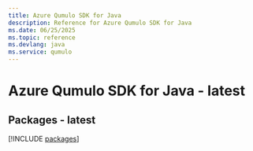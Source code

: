 ```yaml
---
title: Azure Qumulo SDK for Java
description: Reference for Azure Qumulo SDK for Java
ms.date: 06/25/2025
ms.topic: reference
ms.devlang: java
ms.service: qumulo
---
```

# Azure Qumulo SDK for Java - latest
## Packages - latest
[!INCLUDE [packages](qumulo-index.md)]